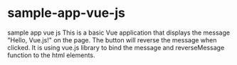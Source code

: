 # sample-app-vue-js
sample app vue js
This is a basic Vue application that displays the message "Hello, Vue.js!" on the page. The button will reverse the message when clicked.
It is using vue.js library to bind the message and reverseMessage function to the html elements.
